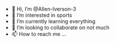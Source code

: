 - 👋 Hi, I’m @Allen-Iverson-3
- 👀 I’m interested in sports
- 🌱 I’m currently learning everything
- 💞️ I’m looking to collaborate on not much
- 📫 How to reach me ...

<!---
Allen-Iverson-3/Allen-Iverson-3 is a ✨ special ✨ repository because its `README.md` (this file) appears on your GitHub profile.
You can click the Preview link to take a look at your changes.
--->
